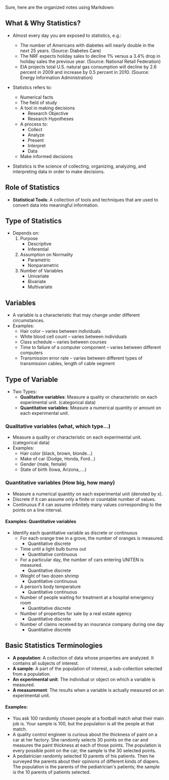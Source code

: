 Sure, here are the organized notes using Markdown:

## What & Why Statistics?
- Almost every day you are exposed to statistics, e.g.:
    - The number of Americans with diabetes will nearly double in the next 25 years. (Source: Diabetes Care)
    - The NRF expects holiday sales to decline 1% versus a 3.4% drop in holiday sales the previous year. (Source: National Retail Federation)
    - EIA projects total U.S. natural gas consumption will decline by 2.6 percent in 2009 and increase by 0.5 percent in 2010. (Source: Energy Information Administration)
- Statistics refers to:
    - Numerical facts
    - The field of study
    - A tool in making decisions
        - Research Objective
        - Research Hypotheses
    - A process to:
        - Collect
        - Analyze
        - Present
        - Interpret
        - Data
    - Make informed decisions

- Statistics is the science of collecting, organizing, analyzing, and interpreting data in order to make decisions.

## Role of Statistics
- **Statistical Tools**: A collection of tools and techniques that are used to convert data into meaningful information.

## Type of Statistics
- Depends on:
    1. Purpose
        - Descriptive
        - Inferential
    2. Assumption on Normality
        - Parametric
        - Nonparametric
    3. Number of Variables
        - Univariate
        - Bivariate
        - Multivariate

## Variables
- A variable is a characteristic that may change under different circumstances.
- Examples:
    - Hair color – varies between individuals
    - White blood cell count – varies between individuals
    - Class schedule – varies between courses
    - Time to failure of a computer component – varies between different computers
    - Transmission error rate – varies between different types of transmission cables, length of cable segment

## Type of Variable
- Two Types:
    - **Qualitative variables**: Measure a quality or characteristic on each experimental unit. (categorical data)
    - **Quantitative variables**: Measure a numerical quantity or amount on each experimental unit.

### Qualitative variables (what, which type…)
- Measure a quality or characteristic on each experimental unit. (categorical data)
- Examples:
    - Hair color (black, brown, blonde…)
    - Make of car (Dodge, Honda, Ford…)
    - Gender (male, female)
    - State of birth (Iowa, Arizona,….)

### Quantitative variables (How big, how many)
- Measure a numerical quantity on each experimental unit (denoted by x).
- Discrete if it can assume only a finite or countable number of values.
- Continuous if it can assume infinitely many values corresponding to the points on a line interval.

#### Examples: Quantitative variables
- Identify each quantitative variable as discrete or continuous
    - For each orange tree in a grove, the number of oranges is measured.
        - Quantitative discrete
    - Time until a light bulb burns out
        - Quantitative continuous
    - For a particular day, the number of cars entering UNITEN is measured.
        - Quantitative discrete
    - Weight of two dozen shrimp
        - Quantitative continuous
    - A person’s body temperature
        - Quantitative continuous
    - Number of people waiting for treatment at a hospital emergency room
        - Quantitative discrete
    - Number of properties for sale by a real estate agency
        - Quantitative discrete
    - Number of claims received by an insurance company during one day
        - Quantitative discrete

## Basic Statistics Terminologies
- **A population**: A collection of data whose properties are analyzed. It contains all subjects of interest.
- **A sample**: A part of the population of interest, a sub-collection selected from a population.
- **An experimental unit**: The individual or object on which a variable is measured.
- **A measurement**: The results when a variable is actually measured on an experimental unit.

#### Examples:
- You ask 100 randomly chosen people at a football match what their main job is. Your sample is 100, but the population is all the people at that match.
- A quality control engineer is curious about the thickness of paint on a car at her factory. She randomly selects 30 points on the car and measures the paint thickness at each of those points. The population is every possible point on the car; the sample is the 30 selected points.
- A pediatrician randomly selected 10 parents of his patients. Then he surveyed the parents about their opinions of different kinds of diapers. The population is the parents of the pediatrician's patients; the sample is the 10 parents of patients selected.
